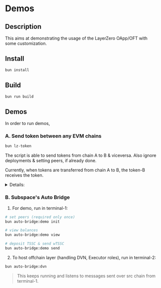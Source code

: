 # Demos

## Description

This aims at demonstrating the usage of the LayerZero OApp/OFT with some customization.

## Install

```sh
bun install
```

## Build

```sh
bun run build
```

## Demos

In order to run demos,

### A. Send token between any EVM chains

```sh
bun lz-token
```

The script is able to send tokens from chain A to B & viceversa. Also ignore deployments & setting peers, if already done.

Currently, when tokens are transferred from chain A to B, the token-B receives the token.

<details><summary>Details:</summary>

```sh
Address '0x0370...d246' with token-[0] has balance: 999994.0
Address '0x0370...d246' with token-[1] has balance: 999997.0
Address '0xcd17...76ba' with token-[0] has balance: 3.0
Address '0xcd17...76ba' with token-[1] has balance: 0.0
Address '0x5c91...59cD' with token-[0] has balance: 0.0
Address '0x5c91...59cD' with token-[1] has balance: 6.0
```

As you can see that 3 addresses (1 EOA, 2 contracts) have balances of the 2 tokens. Cumulatively, on either chain total supply is 1 M, total 2 M.

</details>

### B. Subspace's Auto Bridge

1. For demo, run in terminal-1:

```sh
# set peers (required only once)
bun auto-bridge:demo init

# view balances
bun auto-bridge:demo view

# deposit TSSC & send wTSSC
bun auto-bridge:demo send
```

2. To host offchain layer (handling DVN, Executor roles), run in terminal-2:

```sh
bun auto-bridge:dvn
```

> This keeps running and listens to messages sent over src chain from terminal-1.
